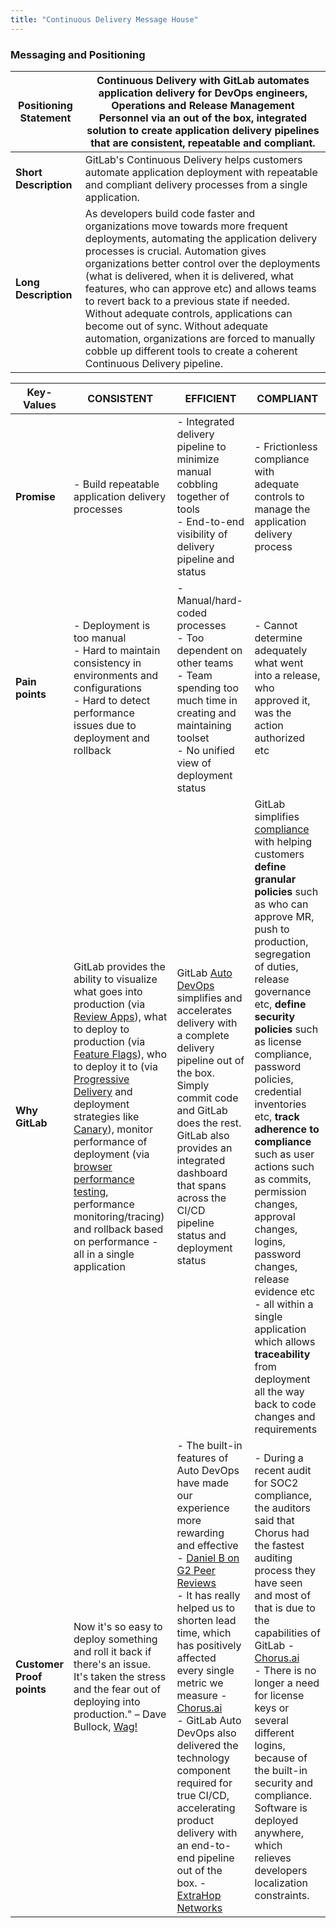 ```yaml
---
title: "Continuous Delivery Message House"
---
```


### Messaging and Positioning

| **Positioning Statement** | Continuous Delivery with GitLab automates application delivery for DevOps engineers, Operations and Release Management Personnel via an out of the box, integrated solution to create application delivery pipelines that are consistent, repeatable and compliant. |
|------------------------|-------------------------------------------------------------------------|
| **Short Description** | GitLab's Continuous Delivery helps customers automate application deployment with repeatable and compliant delivery processes from a single application. |
| **Long Description** | As developers build code faster and organizations move towards more frequent deployments, automating the application delivery processes is crucial. Automation gives organizations better control over the deployments (what is delivered, when it is delivered, what features, who can approve etc) and allows teams to revert back to a previous state if needed. Without adequate controls, applications can become out of sync. Without adequate automation, organizations are forced to manually cobble up different tools to create a coherent Continuous Delivery pipeline. |

| **Key-Values** | CONSISTENT | EFFICIENT | COMPLIANT |
|--------------|----------------------------------------------------------|--------------|--------------|
| **Promise** | - Build repeatable application delivery processes  | - Integrated delivery pipeline to minimize manual cobbling together of tools <br> - End-to-end visibility of delivery pipeline and status | - Frictionless compliance with adequate controls to manage the application delivery process |
| **Pain points** | - Deployment is too manual <br> - Hard to maintain consistency in environments and configurations <br> - Hard to detect performance issues due to deployment and rollback  | - Manual/hard-coded processes <br> - Too dependent on other teams <br> - Team spending too much time in creating and maintaining toolset <br> - No unified view of deployment status | - Cannot determine adequately what went into a release, who approved it, was the action authorized etc |
| **Why GitLab** | GitLab provides the ability to visualize what goes into production (via [Review Apps](https://docs.gitlab.com/ee/ci/review_apps/)), what to deploy to production (via [Feature Flags](https://docs.gitlab.com/ee/operations/feature_flags.html)), who to deploy it to (via [Progressive Delivery](https://docs.gitlab.com/ee/ci/environments/incremental_rollouts.html) and deployment strategies like [Canary](https://docs.gitlab.com/ee/user/project/canary_deployments.html)), monitor performance of deployment (via [browser performance testing](https://docs.gitlab.com/ee/ci/testing/browser_performance_testing.html), performance monitoring/tracing) and rollback based on performance - all in a single application  | GitLab [Auto DevOps](https://docs.gitlab.com/ee/topics/autodevops/index.html) simplifies and accelerates delivery with a complete delivery pipeline out of the box. Simply commit code and GitLab does the rest. GitLab also provides an integrated dashboard that spans across the CI/CD pipeline status and deployment status | GitLab simplifies [compliance](https://docs.gitlab.com/ee/administration/compliance.html#compliance-features) with helping customers **define granular policies** such as who can approve MR, push to production, segregation of duties, release governance etc, **define security policies** such as license compliance, password policies, credential inventories etc, **track adherence to compliance** such as  user actions such as commits, permission changes, approval changes, logins, password changes, release evidence etc - all within a single application which allows **traceability** from deployment all the way back to code changes and requirements |
| **Customer Proof points** | Now it's so easy to deploy something and roll it back if there's an issue. It's taken the stress and the fear out of deploying into production." – Dave Bullock, [Wag!](https://about.gitlab.com/blog/2019/01/16/wag-labs-blog-post/) | - The built-in features of Auto DevOps have made our experience more rewarding and effective - [Daniel B on G2 Peer Reviews](https://www.g2.com/products/gitlab/reviews/gitlab-review-572450)<br/> - It has really helped us to shorten lead time, which has positively affected every single metric we measure - [Chorus.ai](https://about.gitlab.com/customers/chorus/) <br/> - GitLab Auto DevOps also delivered the technology component required for true CI/CD, accelerating product delivery with an end-to-end pipeline out of the box. - [ExtraHop Networks](https://about.gitlab.com/customers/extra-hop-networks/) | - During a recent audit for SOC2 compliance, the auditors said that Chorus had the fastest auditing process they have seen and most of that is due to the capabilities of GitLab - [Chorus.ai](https://about.gitlab.com/customers/chorus/) <br/> - There is no longer a need for license keys or several different logins, because of the built-in security and compliance. Software is deployed anywhere, which relieves developers localization constraints. |
